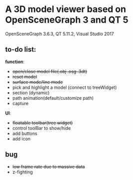 # A 3D model viewer based on OpenSceneGraph 3 and QT 5 
OpenSceneGraph 3.6.3, QT 5.11.2, Visual Studio 2017


## to-do list:

**function**:

* ~~open/close model file(.obj .osg .3dt)~~
* ~~reset model~~
* ~~surface mode/line mode~~
* pick and highlight a model (connect to treeWidget)
* section (dynamic)
* path animation(default/customize path)
* capture

**UI**:
* ~~floatable toolbar(tree widget)~~
* control toolBar to show/hide
* add buttons
* add icon

## bug
* ~~low frame rate due to massive data~~
* z-fighting